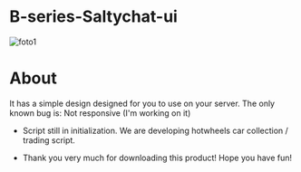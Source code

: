 # B-series-Saltychat-ui
![foto1](https://github.com/TeknoTamm/B-series-Saltychat-ui/assets/145717289/0dd1eaee-d044-41c3-98af-2d888e2f603c)


# About
It has a simple design designed for you to use on your server.  The only known bug is: Not responsive (I'm working on it)
* Script still in initialization. We are developing hotwheels car collection / trading script.

- Thank you very much for downloading this product! Hope you have fun!
  
